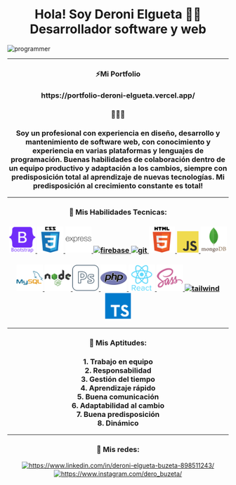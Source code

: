 <h1 align="center">Hola! Soy Deroni Elgueta 👋🏽 </br> Desarrollador software y web</h1>
<img class="center" src="https://i.imgur.com/BZFQtVm.jpeg" alt="programmer" width="1000" height="600"/> 

<hr></hr>
<h3 align="center">⚡Mi Portfolio</h3>
<h3 align="center">https://portfolio-deroni-elgueta.vercel.app/</h3>

<h3 align="center">👨🏽‍💻</h3>
<h3 align="center">Soy un profesional con experiencia en diseño, desarrollo y mantenimiento de software web, con conocimiento y experiencia en varias plataformas y lenguajes de programación. Buenas habilidades de colaboración dentro de un equipo productivo y adaptación a los cambios, siempre con predisposición total al aprendizaje de nuevas tecnologías. Mi predisposición al crecimiento constante es total!</h3>

<hr></hr>
<h3 align="center">🔨 Mis Habilidades Tecnicas:</h3>
<h3 align="center"> 
  <a href="https://getbootstrap.com" > <img src="https://raw.githubusercontent.com/devicons/devicon/master/icons/bootstrap/bootstrap-plain-wordmark.svg" alt="bootstrap" width="60" height="60"/> </a> 
  <a href="https://www.w3schools.com/css/" target="_blank" rel="noreferrer"> <img src="https://raw.githubusercontent.com/devicons/devicon/master/icons/css3/css3-original-wordmark.svg" alt="css3" width="60" height="60"/> </a> 
  <a href="https://expressjs.com" target="_blank" rel="noreferrer"> <img src="https://raw.githubusercontent.com/devicons/devicon/master/icons/express/express-original-wordmark.svg" alt="express" width="60" height="60"/> </a> 
  <a href="https://firebase.google.com/" target="_blank" rel="noreferrer"> <img src="https://www.vectorlogo.zone/logos/firebase/firebase-icon.svg" alt="firebase" width="60" height="60"/> </a>
  <a href="https://git-scm.com/" target="_blank" rel="noreferrer"> <img src="https://www.vectorlogo.zone/logos/git-scm/git-scm-icon.svg" alt="git" width="60" height="60"/> </a> 
  <a href="https://www.w3.org/html/" target="_blank" rel="noreferrer"> <img src="https://raw.githubusercontent.com/devicons/devicon/master/icons/html5/html5-original-wordmark.svg" alt="html5" width="60" height="60"/> </a> 
  <a href="https://developer.mozilla.org/en-US/docs/Web/JavaScript" target="_blank" rel="noreferrer"> <img src="https://raw.githubusercontent.com/devicons/devicon/master/icons/javascript/javascript-original.svg" alt="javascript" width="50" height="50"/> </a> 
  <a href="https://www.mongodb.com/" target="_blank" rel="noreferrer"> <img src="https://raw.githubusercontent.com/devicons/devicon/master/icons/mongodb/mongodb-original-wordmark.svg" alt="mongodb" width="60" height="60"/> </a> 
</h3>
<h3 align="center">  
  <a href="https://www.mysql.com/" target="_blank" rel="noreferrer"> <img src="https://raw.githubusercontent.com/devicons/devicon/master/icons/mysql/mysql-original-wordmark.svg" alt="mysql" width="60" height="60"/> </a> 
  <a href="https://nodejs.org" target="_blank" rel="noreferrer"> <img src="https://raw.githubusercontent.com/devicons/devicon/master/icons/nodejs/nodejs-original-wordmark.svg" alt="nodejs" width="60" height="60"/> </a> 
  <a href="https://www.photoshop.com/en" target="_blank" rel="noreferrer"> <img src="https://raw.githubusercontent.com/devicons/devicon/master/icons/photoshop/photoshop-line.svg" alt="photoshop" width="60" height="60"/> </a> 
  <a href="https://www.php.net" target="_blank" rel="noreferrer"> <img src="https://raw.githubusercontent.com/devicons/devicon/master/icons/php/php-original.svg" alt="php" width="60" height="60"/> </a> 
  <a href="https://reactjs.org/" target="_blank" rel="noreferrer"> <img src="https://raw.githubusercontent.com/devicons/devicon/master/icons/react/react-original-wordmark.svg" alt="react" width="60" height="60"/> </a> 
  <a href="https://sass-lang.com" target="_blank" rel="noreferrer"> <img src="https://raw.githubusercontent.com/devicons/devicon/master/icons/sass/sass-original.svg" alt="sass" width="60" height="60"/> </a> 
  <a href="https://tailwindcss.com/" target="_blank" rel="noreferrer"> <img src="https://www.vectorlogo.zone/logos/tailwindcss/tailwindcss-icon.svg" alt="tailwind" width="60" height="60"/> </a> 
  <a href="https://www.typescriptlang.org/" target="_blank" rel="noreferrer"> <img src="https://raw.githubusercontent.com/devicons/devicon/master/icons/typescript/typescript-original.svg" alt="typescript" width="60" height="60"/> </a> 
</h3>

<hr></hr>
<h3 align="center">🌱 Mis Aptitudes:</h3>
<h3 align="center">
1. Trabajo en equipo </br>
2. Responsabilidad </br>
3. Gestión del tiempo </br>
4. Aprendizaje rápido </br>
5. Buena comunicación </br>
6. Adaptabilidad al cambio </br>
7. Buena predisposición </br>
8. Dinámico
</h3>

<hr></hr>
<h3 align="center">📱 Mis redes:</h3>
<p align="center">
<a href="https://linkedin.com/in/https://www.linkedin.com/in/deroni-elgueta-buzeta-898511243/" target="blank"><img align="center" src="https://raw.githubusercontent.com/rahuldkjain/github-profile-readme-generator/master/src/images/icons/Social/linked-in-alt.svg" alt="https://www.linkedin.com/in/deroni-elgueta-buzeta-898511243/" height="30" width="40" /></a>
<a href="https://instagram.com/https://www.instagram.com/dero_buzeta/" target="blank"><img align="center" src="https://raw.githubusercontent.com/rahuldkjain/github-profile-readme-generator/master/src/images/icons/Social/instagram.svg" alt="https://www.instagram.com/dero_buzeta/" height="30" width="40" /></a>
</p>



